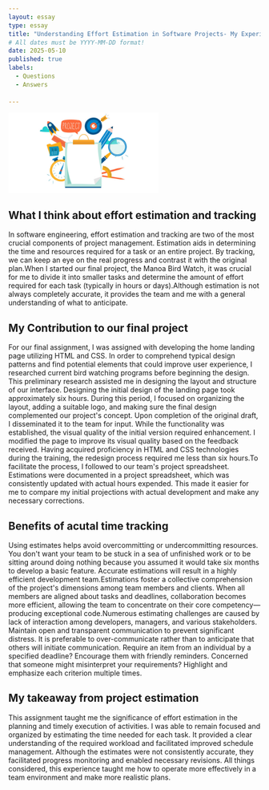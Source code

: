 ```yaml
---
layout: essay
type: essay
title: "Understanding Effort Estimation in Software Projects- My Experince"
# All dates must be YYYY-MM-DD format!
date: 2025-05-10
published: true
labels:
  - Questions
  - Answers
    
---
```


<img width="300px" class="rounded float-start pe-4" src="../img/smart-questions/p.jpg">

## What I think about effort estimation and tracking

In software engineering, effort estimation and tracking are two of the most crucial components of project management. Estimation aids in determining the time and resources required for a task or an entire project. By tracking, we can keep an eye on the real progress and contrast it with the original plan.When I started our final project, the Manoa Bird Watch, it was crucial for me to divide it into smaller tasks and determine the amount of effort required for each task (typically in hours or days).Although estimation is not always completely accurate, it provides the team and me with a general understanding of what to anticipate.

## My Contribution to our final project 
For our final assignment, I was assigned with developing the home landing page utilizing HTML and CSS. In order to comprehend typical design patterns and find potential elements that could improve user experience, I researched current bird watching programs before beginning the design. This preliminary research assisted me in designing the layout and structure of our interface.
Designing the initial design of the landing page took approximately six hours. During this period, I focused on organizing the layout, adding a suitable logo, and making sure the final design complemented our project's concept. Upon completion of the original draft, I disseminated it to the team for input.
While the functionality was established, the visual quality of the initial version required enhancement. I modified the page to improve its visual quality based on the feedback received. Having acquired proficiency in HTML and CSS technologies during the training, the redesign process required me less than six hours.To facilitate the process, I followed to our team's project spreadsheet. Estimations were documented in a project spreadsheet, which was consistently updated with actual hours expended. This made it easier for me to compare my initial projections with actual development and make any necessary corrections.

## Benefits of acutal time tracking
Using estimates helps avoid overcommitting or undercommitting resources. You don't want your team to be stuck in a sea of unfinished work or to be sitting around doing nothing because you assumed it would take six months to develop a basic feature. Accurate estimations will result in a highly efficient development team.Estimations foster a collective comprehension of the project's dimensions among team members and clients. When all members are aligned about tasks and deadlines, collaboration becomes more efficient, allowing the team to concentrate on their core competency—producing exceptional code.Numerous estimating challenges are caused by lack of interaction among developers, managers, and various stakeholders. Maintain open and transparent communication to prevent significant distress. It is preferable to over-communicate rather than to anticipate that others will initiate communication. Require an item from an individual by a specified deadline? Encourage them with friendly reminders. Concerned that someone might misinterpret your requirements? Highlight and emphasize each criterion multiple times.

## My takeaway from project estimation
This assignment taught me the significance of effort estimation in the planning and timely execution of activities. I was able to remain focused and organized by estimating the time needed for each task. It provided a clear understanding of the required workload and facilitated improved schedule management. Although the estimates were not consistently accurate, they facilitated progress monitoring and enabled necessary revisions. All things considered, this experience taught me how to operate more effectively in a team environment and make more realistic plans.

